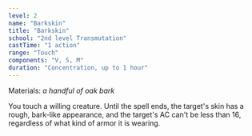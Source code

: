 ```yaml
---
level: 2
name: "Barkskin"
title: "Barkskin"
school: "2nd level Transmutation"
castTime: "1 action"
range: "Touch"
components: "V, S, M"
duration: "Concentration, up to 1 hour"
---
```


Materials: *a handful of oak bark*

You touch a willing creature. Until the spell ends, the target's skin has a rough, bark-like appearance, and the target's AC can't be less than 16, regardless of what kind of armor it is wearing.
